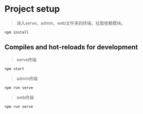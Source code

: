 # Project setup
> 进入serve、admin、web文件夹的终端，拉取依赖模块。
```
npm install
```

## Compiles and hot-reloads for development
> serve终端
```
npm start
```

> admin终端
```
npm run serve
```

> web终端
```
npm run serve
```
